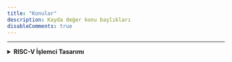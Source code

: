 ```yaml
---
title: "Konular"
description: Kayda değer konu başlıkları
disableComments: true
---
```


---

<details>
<summary><b>RISC-V İşlemci Tasarımı</b></summary>

* [RISC-V İşlemci Tasarımı - Bölüm 1: Matrak](/posts/riscv-1)
* [RISC-V İşlemci Tasarımı - Bölüm 2: Dallanma ve Kaydırma Buyrukları](/posts/riscv-2)
* [RISC-V İşlemci Tasarımı - Bölüm 3: Atlama Buyrukları ve U-type Buyruklar](/posts/riscv-3)
* [RISC-V İşlemci Tasarımı - Bölüm 4: Load ve Store Buyrukları](/posts/riscv-4)
* [RISC-V İşlemci Tasarımı - Bölüm 5: Çevrebirimler ve C Kütüphanesi](/posts/riscv-4)

</details>
